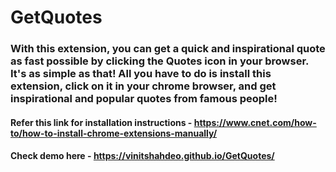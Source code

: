 # GetQuotes

### With this extension, you can get a quick and inspirational quote as fast possible by clicking the Quotes icon in your browser. It's as simple as that! All you have to do is install this extension, click on it in your chrome browser, and get inspirational and popular quotes from famous people!

#### Refer this link for installation instructions - https://www.cnet.com/how-to/how-to-install-chrome-extensions-manually/

#### Check demo here - https://vinitshahdeo.github.io/GetQuotes/
